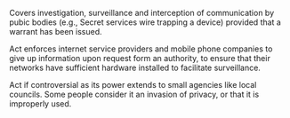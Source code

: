 Covers investigation, surveillance and interception of communication by pubic bodies (e.g., Secret services wire trapping a device) provided that a warrant has been issued. 

Act enforces internet service providers and mobile phone companies to give up information upon request form an authority, to ensure that their networks have sufficient hardware installed to facilitate surveillance. 

Act if controversial as its power extends to small agencies like local councils. Some people consider it an invasion of privacy, or that it is improperly used.